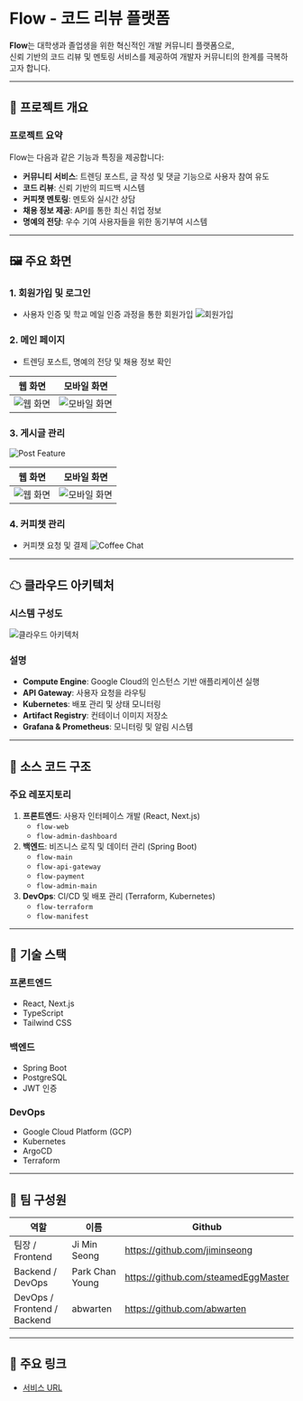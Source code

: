 # Flow - 코드 리뷰 플랫폼

**Flow**는 대학생과 졸업생을 위한 혁신적인 개발 커뮤니티 플랫폼으로,<br/> 신뢰 기반의 코드 리뷰 및 멘토링 서비스를 제공하여 개발자 커뮤니티의 한계를 극복하고자 합니다.

---

## 📌 프로젝트 개요

### 프로젝트 요약
Flow는 다음과 같은 기능과 특징을 제공합니다:
- **커뮤니티 서비스**: 트렌딩 포스트, 글 작성 및 댓글 기능으로 사용자 참여 유도
- **코드 리뷰**: 신뢰 기반의 피드백 시스템
- **커피챗 멘토링**: 멘토와 실시간 상담
- **채용 정보 제공**: API를 통한 최신 취업 정보
- **명예의 전당**: 우수 기여 사용자들을 위한 동기부여 시스템

---

## 🖼 주요 화면

### 1. 회원가입 및 로그인
- 사용자 인증 및 학교 메일 인증 과정을 통한 회원가입
![회원가입](path/to/signup-image.png)

### 2. 메인 페이지
- 트렌딩 포스트, 명예의 전당 및 채용 정보 확인

| 웹 화면                               | 모바일 화면                           |
|---------------------------------------|---------------------------------------|
| ![웹 화면](https://github.com/user-attachments/assets/13133192-5af3-4f00-8d43-dbf46d7c8a8c) | ![모바일 화면](https://github.com/user-attachments/assets/79dc4205-e429-4c42-a249-32382237888c) |



### 3. 게시글 관리
![Post Feature](https://github.com/user-attachments/assets/c422c3fd-5310-4545-a56b-da4656f2aafe)

| 웹 화면                               | 모바일 화면                           |
|---------------------------------------|---------------------------------------|
| ![웹 화면](https://github.com/user-attachments/assets/36d1f2fa-fad7-4bba-8e3a-3d3d4f26056c) | ![모바일 화면](https://github.com/user-attachments/assets/3bb4f78b-c611-4a2e-ab46-26f7ae6ce6a3) |

### 4. 커피챗 관리
- 커피챗 요청 및 결제
![Coffee Chat](https://github.com/user-attachments/assets/36d1f2fa-fad7-4bba-8e3a-3d3d4f26056c)

---

## ☁ 클라우드 아키텍처

### 시스템 구성도
![클라우드 아키텍처](https://media-cdn.atlassian.com/file/754afe90-adeb-459a-ab94-53f077342b60/image/cdn?allowAnimated=true&client=daef7aef-6c7c-4794-85da-f8155ef1605d&collection=contentId-557076&height=390&max-age=2592000&mode=full-fit&source=mediaCard&token=eyJhbGciOiJIUzI1NiJ9.eyJpc3MiOiJkYWVmN2FlZi02YzdjLTQ3OTQtODVkYS1mODE1NWVmMTYwNWQiLCJhY2Nlc3MiOnsidXJuOmZpbGVzdG9yZTpjb2xsZWN0aW9uOmNvbnRlbnRJZC01NTcwNzYiOlsicmVhZCJdfSwiZXhwIjoxNzM1MDQ2ODkwLCJuYmYiOjE3MzUwNDQwMTB9.zCxi5Xl_PK4Ww2l-ko7R0GRjNCjTAwuJ2Kb3lOM5gQs&width=760)

### 설명
- **Compute Engine**: Google Cloud의 인스턴스 기반 애플리케이션 실행
- **API Gateway**: 사용자 요청을 라우팅
- **Kubernetes**: 배포 관리 및 상태 모니터링
- **Artifact Registry**: 컨테이너 이미지 저장소
- **Grafana & Prometheus**: 모니터링 및 알림 시스템

---

## 📂 소스 코드 구조

### 주요 레포지토리
1. **프론트엔드**: 사용자 인터페이스 개발 (React, Next.js)
   - `flow-web`
   - `flow-admin-dashboard`
2. **백엔드**: 비즈니스 로직 및 데이터 관리 (Spring Boot)
   - `flow-main`
   - `flow-api-gateway`
   - `flow-payment`
   - `flow-admin-main`
3. **DevOps**: CI/CD 및 배포 관리 (Terraform, Kubernetes)
   - `flow-terraform`
   - `flow-manifest`

---

## 🔧 기술 스택

### 프론트엔드
- React, Next.js
- TypeScript
- Tailwind CSS

### 백엔드
- Spring Boot
- PostgreSQL
- JWT 인증

### DevOps
- Google Cloud Platform (GCP)
- Kubernetes
- ArgoCD
- Terraform

---

## 👥 팀 구성원

| 역할                | 이름       | Github                      |
|---------------------|-----------|----------------------------|
| 팀장 / Frontend   | Ji Min Seong    | https://github.com/jiminseong    |
| Backend / DevOps        | Park Chan Young    | https://github.com/steamedEggMaster   |
| DevOps / Frontend / Backend      | abwarten    | https://github.com/abwarten      |

---

## 🔗 주요 링크
- [서비스 URL](https://front.gcuflow.site)


